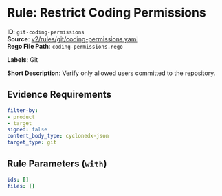 # Rule: Restrict Coding Permissions

**ID**: `git-coding-permissions`  
**Source**: [v2/rules/git/coding-permissions.yaml](https://github.com/scribe-public/sample-policies/v2/rules/git/coding-permissions.yaml)  
**Rego File Path**: `coding-permissions.rego`  

**Labels**: Git

**Short Description**: Verify only allowed users committed to the repository.

## Evidence Requirements

```yaml
filter-by:
- product
- target
signed: false
content_body_type: cyclonedx-json
target_type: git
```
## Rule Parameters (`with`)

```yaml
ids: []
files: []
```
